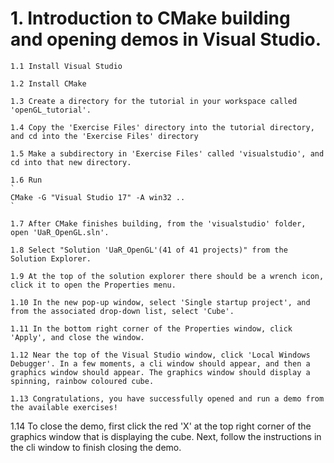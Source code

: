 # 1. Introduction to CMake building and opening demos in Visual Studio. #

    1.1 Install Visual Studio

    1.2 Install CMake

    1.3 Create a directory for the tutorial in your workspace called 'openGL_tutorial'.

    1.4 Copy the 'Exercise Files' directory into the tutorial directory, and cd into the 'Exercise Files' directory

    1.5 Make a subdirectory in 'Exercise Files' called 'visualstudio', and cd into that new directory.

    1.6 Run
    `
    CMake -G "Visual Studio 17" -A win32 ..
    `

    1.7 After CMake finishes building, from the 'visualstudio' folder, open 'UaR_OpenGL.sln'.

    1.8 Select "Solution 'UaR_OpenGL'(41 of 41 projects)" from the Solution Explorer.

    1.9 At the top of the solution explorer there should be a wrench icon, click it to open the Properties menu.

    1.10 In the new pop-up window, select 'Single startup project', and from the associated drop-down list, select 'Cube'.

    1.11 In the bottom right corner of the Properties window, click 'Apply', and close the window.

    1.12 Near the top of the Visual Studio window, click 'Local Windows Debugger'. In a few moments, a cli window should appear, and then a graphics window should appear. The graphics window should display a spinning, rainbow coloured cube.

    1.13 Congratulations, you have successfully opened and run a demo from the available exercises!




  1.14 To close the demo, first click the red 'X' at the top right corner of the graphics window that is displaying the cube. Next, follow the instructions in the cli window to finish closing the demo.
